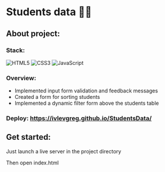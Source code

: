 # Students data 👨‍🎓

## About project:
### Stack:  

![HTML5](https://img.shields.io/badge/html5-%23E34F26.svg?style=for-the-badge&logo=html5&logoColor=white)
![CSS3](https://img.shields.io/badge/css3-%231572B6.svg?style=for-the-badge&logo=css3&logoColor=white)
![JavaScript](https://img.shields.io/badge/javascript-%23323330.svg?style=for-the-badge&logo=javascript&logoColor=%23F7DF1E)

### Overview:
- Implemented input form validation and feedback messages
- Created a form for sorting students
- Implemented a dynamic filter form above the students table

### Deploy: https://ivlevgreg.github.io/StudentsData/

## Get started:

Just launch a live server in the project directory

Then open index.html




